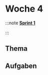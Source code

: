 # Woche 4

:::note **[Sprint 1](/docs/sprints/sprint-1/index.md)**

:::

## Thema

<Slide name="packagemanager" />
<Slide name="formatting" />

## Aufgaben

<DocCardList />
